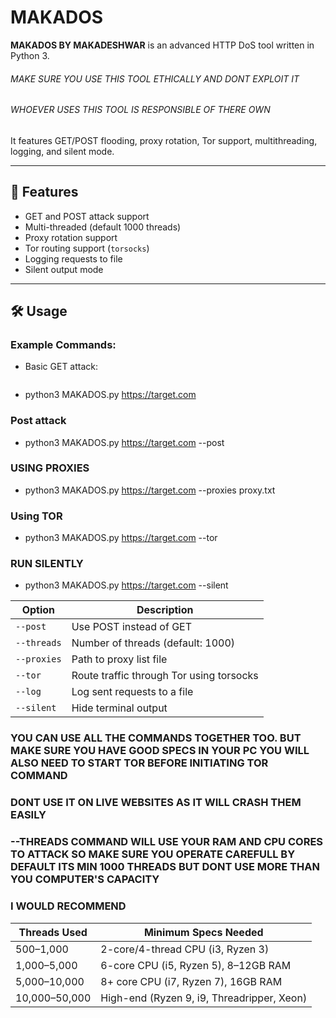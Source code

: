 # MAKADOS

**MAKADOS BY MAKADESHWAR** is an advanced HTTP DoS tool written in Python 3.
###### MAKE SURE YOU USE THIS TOOL ETHICALLY AND DONT EXPLOIT IT 
###### WHOEVER USES THIS TOOL IS RESPONSIBLE OF THERE OWN
It features GET/POST flooding, proxy rotation, Tor support, multithreading, logging, and silent mode.

---

## 🚀 Features

- GET and POST attack support
- Multi-threaded (default 1000 threads)
- Proxy rotation support
- Tor routing support (`torsocks`)
- Logging requests to file
- Silent output mode

---

## 🛠️ Usage

### Example Commands:

- Basic GET attack:
  ```bash
- python3 MAKADOS.py https://target.com
### Post attack 

- python3 MAKADOS.py https://target.com --post

### USING PROXIES
 
- python3 MAKADOS.py https://target.com --proxies proxy.txt

### Using TOR

- python3 MAKADOS.py https://target.com --tor

### RUN SILENTLY

- python3 MAKADOS.py https://target.com --silent

| Option      | Description                              |
| ----------- | ---------------------------------------- |
| `--post`    | Use POST instead of GET                  |
| `--threads` | Number of threads (default: 1000)        |
| `--proxies` | Path to proxy list file                  |
| `--tor`     | Route traffic through Tor using torsocks |
| `--log`     | Log sent requests to a file              |
| `--silent`  | Hide terminal output                     |


### YOU CAN USE ALL THE COMMANDS TOGETHER TOO. BUT MAKE SURE YOU HAVE GOOD SPECS IN YOUR PC YOU WILL ALSO NEED TO START TOR BEFORE INITIATING TOR COMMAND 
### DONT USE IT ON LIVE WEBSITES AS IT WILL CRASH THEM EASILY
### --THREADS COMMAND WILL USE YOUR RAM AND CPU CORES TO ATTACK SO MAKE SURE YOU OPERATE CAREFULL BY DEFAULT ITS MIN 1000 THREADS BUT DONT USE MORE THAN YOU COMPUTER'S CAPACITY  
### I WOULD RECOMMEND 
| Threads Used  | Minimum Specs Needed                       |
| ------------- | ------------------------------------------ |
| 500–1,000     | 2-core/4-thread CPU (i3, Ryzen 3)          |
| 1,000–5,000   | 6-core CPU (i5, Ryzen 5), 8–12GB RAM       |
| 5,000–10,000  | 8+ core CPU (i7, Ryzen 7), 16GB RAM        |
| 10,000–50,000 | High-end (Ryzen 9, i9, Threadripper, Xeon) |

